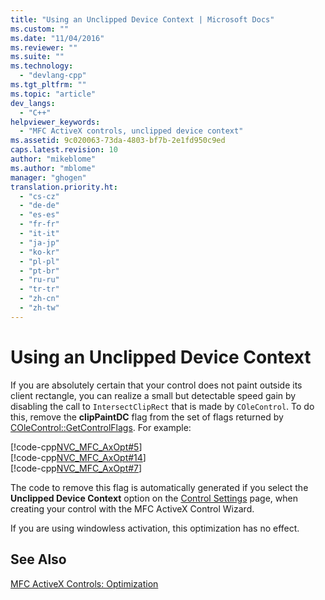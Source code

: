 ```yaml
---
title: "Using an Unclipped Device Context | Microsoft Docs"
ms.custom: ""
ms.date: "11/04/2016"
ms.reviewer: ""
ms.suite: ""
ms.technology: 
  - "devlang-cpp"
ms.tgt_pltfrm: ""
ms.topic: "article"
dev_langs: 
  - "C++"
helpviewer_keywords: 
  - "MFC ActiveX controls, unclipped device context"
ms.assetid: 9c020063-73da-4803-bf7b-2e1fd950c9ed
caps.latest.revision: 10
author: "mikeblome"
ms.author: "mblome"
manager: "ghogen"
translation.priority.ht: 
  - "cs-cz"
  - "de-de"
  - "es-es"
  - "fr-fr"
  - "it-it"
  - "ja-jp"
  - "ko-kr"
  - "pl-pl"
  - "pt-br"
  - "ru-ru"
  - "tr-tr"
  - "zh-cn"
  - "zh-tw"
---
```

# Using an Unclipped Device Context
If you are absolutely certain that your control does not paint outside its client rectangle, you can realize a small but detectable speed gain by disabling the call to `IntersectClipRect` that is made by `COleControl`. To do this, remove the **clipPaintDC** flag from the set of flags returned by [COleControl::GetControlFlags](../mfc/reference/colecontrol-class.md#colecontrol__getcontrolflags). For example:  
  
 [!code-cpp[NVC_MFC_AxOpt#5](../mfc/codesnippet/cpp/using-an-unclipped-device-context_1.cpp)]  
[!code-cpp[NVC_MFC_AxOpt#14](../mfc/codesnippet/cpp/using-an-unclipped-device-context_2.cpp)]  
[!code-cpp[NVC_MFC_AxOpt#7](../mfc/codesnippet/cpp/using-an-unclipped-device-context_3.cpp)]  
  
 The code to remove this flag is automatically generated if you select the **Unclipped Device Context** option on the [Control Settings](../mfc/reference/control-settings-mfc-activex-control-wizard.md) page, when creating your control with the MFC ActiveX Control Wizard.  
  
 If you are using windowless activation, this optimization has no effect.  
  
## See Also  
 [MFC ActiveX Controls: Optimization](../mfc/mfc-activex-controls-optimization.md)

